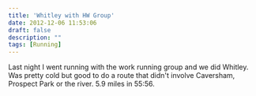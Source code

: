 ```yaml
---
title: 'Whitley with HW Group'
date: 2012-12-06 11:53:06
draft: false
description: ""
tags: [Running]
---
```


Last night I went running with the work running group and we did Whitley. Was pretty cold but good to do a route that didn't involve Caversham, Prospect Park or the river. 5.9 miles in 55:56.
